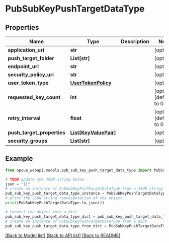 # PubSubKeyPushTargetDataType


## Properties

Name | Type | Description | Notes
------------ | ------------- | ------------- | -------------
**application_uri** | **str** |  | [optional] 
**push_target_folder** | **List[str]** |  | [optional] 
**endpoint_url** | **str** |  | [optional] 
**security_policy_uri** | **str** |  | [optional] 
**user_token_type** | [**UserTokenPolicy**](UserTokenPolicy.md) |  | [optional] 
**requested_key_count** | **int** |  | [optional] [default to 0]
**retry_interval** | **float** |  | [optional] [default to 0]
**push_target_properties** | [**List[KeyValuePair]**](KeyValuePair.md) |  | [optional] 
**security_groups** | **List[str]** |  | [optional] 

## Example

```python
from opcua_webapi.models.pub_sub_key_push_target_data_type import PubSubKeyPushTargetDataType

# TODO update the JSON string below
json = "{}"
# create an instance of PubSubKeyPushTargetDataType from a JSON string
pub_sub_key_push_target_data_type_instance = PubSubKeyPushTargetDataType.from_json(json)
# print the JSON string representation of the object
print(PubSubKeyPushTargetDataType.to_json())

# convert the object into a dict
pub_sub_key_push_target_data_type_dict = pub_sub_key_push_target_data_type_instance.to_dict()
# create an instance of PubSubKeyPushTargetDataType from a dict
pub_sub_key_push_target_data_type_from_dict = PubSubKeyPushTargetDataType.from_dict(pub_sub_key_push_target_data_type_dict)
```
[[Back to Model list]](../README.md#documentation-for-models) [[Back to API list]](../README.md#documentation-for-api-endpoints) [[Back to README]](../README.md)


